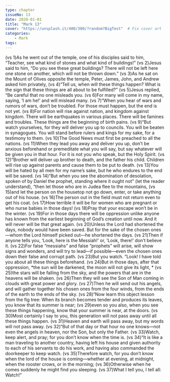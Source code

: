 ```yaml
---
type: chapter
issueNo: 13
date: 2020-01-01
title: "Mark 13"
cover: "https://unsplash.it/400/300/?random?BigTest"  # Fix cover art
categories: 
    - Mark
tags:
---
```


(vs 1)As he went out of the temple, one of his disciples said to him, “Teacher, see what kind of stones and what kind of buildings!”  (vs 2)Jesus said to him, “Do you see these great buildings? There will not be left here one stone on another, which will not be thrown down.”  (vs 3)As he sat on the Mount of Olives opposite the temple, Peter, James, John, and Andrew asked him privately,  (vs 4)“Tell us, when will these things happen? What is the sign that these things are all about to be fulfilled?”  (vs 5)Jesus replied, “Be careful that no one misleads you.  (vs 6)For many will come in my name, saying, ‘I am he!’ and will mislead many.  (vs 7)“When you hear of wars and rumors of wars, don’t be troubled. For those must happen, but the end is not yet.  (vs 8)For nation will rise against nation, and kingdom against kingdom. There will be earthquakes in various places. There will be famines and troubles. These things are the beginning of birth pains.  (vs 9)“But watch yourselves, for they will deliver you up to councils. You will be beaten in synagogues. You will stand before rulers and kings for my sake, for a testimony to them.  (vs 10)The Good News must first be preached to all the nations.  (vs 11)When they lead you away and deliver you up, don’t be anxious beforehand or premeditate what you will say, but say whatever will be given you in that hour. For it is not you who speak, but the Holy Spirit.  (vs 12)“Brother will deliver up brother to death, and the father his child. Children will rise up against parents and cause them to be put to death.  (vs 13)You will be hated by all men for my name’s sake, but he who endures to the end will be saved.  (vs 14)“But when you see the abomination of desolation, spoken of by Daniel the prophet, standing where it ought not” (let the reader understand), “then let those who are in Judea flee to the mountains,  (vs 15)and let the person on the housetop not go down, enter, or take anything out of his house.  (vs 16)The person out in the field must not return even to get his coat.  (vs 17)How terrible it will be for women who are pregnant or who nurse babies in those days!  (vs 18)Pray that your escape won’t be in the winter.  (vs 19)For in those days there will be oppression unlike anyone has known from the earliest beginning of God’s creation until now. And it will never will be that great again.  (vs 20)Unless the Lord had shortened the days, nobody would have been saved. But for the sake of the chosen ones—whom the Lord himself picked out—he shortened the days.  (vs 21)Then if anyone tells you, ‘Look, here is the Messiah!’ or, ‘Look, there!’ don’t believe it.  (vs 22)For false “messiahs” and false “prophets” will arise, will show signs and wonders, and will try to lead—if possible—even the chosen ones down their false and corrupt path.  (vs 23)But you watch. “Look! I have told you about all these things beforehand.  (vs 24)But in those days, after that oppression, *the sun will be darkened, the moon will not give its light, *  (vs 25)the stars will be falling from the sky, and the powers that are in the heavens will be shaken.  (vs 26)Then they will see the Son of Man coming in clouds with great power and glory.  (vs 27)Then he will send out his angels, and will gather together his chosen ones from the four winds, from the ends of the earth to the ends of the sky.  (vs 28)“Now learn this object lesson from the fig tree: When its branch becomes tender and produces its leaves, you know that its summer is near;  (vs 29)even so you also, when you see these things happening, know that your summer is near, at the doors.  (vs 30)Most certainly I say to you, this generation will not pass away until all these things happen.  (vs 31)Heaven and earth will pass away, but my words will not pass away.  (vs 32)“But of that day or that hour no one knows—not even the angels in heaven, nor the Son, but only the Father.  (vs 33)Watch, keep alert, and pray; for you don’t know when the time is.  (vs 34)“It is like a man traveling to another country, having left his house and given authority to each of his servants to do his work, and having also commanded the doorkeeper to keep watch.  (vs 35)Therefore watch, for you don’t know when the lord of the house is coming—whether at evening, at midnight, when the rooster crows, or in the morning;  (vs 36)Otherwise when he comes suddenly he might find you sleeping.  (vs 37)What I tell you, I tell all: Watch!” ﻿
